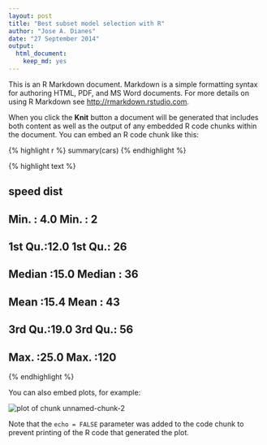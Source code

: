 ```yaml
---
layout: post
title: "Best subset model selection with R"
author: "Jose A. Dianes"
date: "27 September 2014"
output:
  html_document:
    keep_md: yes
---
```


This is an R Markdown document. Markdown is a simple formatting syntax for authoring HTML, PDF, and MS Word documents. For more details on using R Markdown see <http://rmarkdown.rstudio.com>.

When you click the **Knit** button a document will be generated that includes both content as well as the output of any embedded R code chunks within the document. You can embed an R code chunk like this:


{% highlight r %}
summary(cars)
{% endhighlight %}



{% highlight text %}
##      speed           dist    
##  Min.   : 4.0   Min.   :  2  
##  1st Qu.:12.0   1st Qu.: 26  
##  Median :15.0   Median : 36  
##  Mean   :15.4   Mean   : 43  
##  3rd Qu.:19.0   3rd Qu.: 56  
##  Max.   :25.0   Max.   :120
{% endhighlight %}

You can also embed plots, for example:

![plot of chunk unnamed-chunk-2](figure/unnamed-chunk-2.png) 

Note that the `echo = FALSE` parameter was added to the code chunk to prevent printing of the R code that generated the plot.
